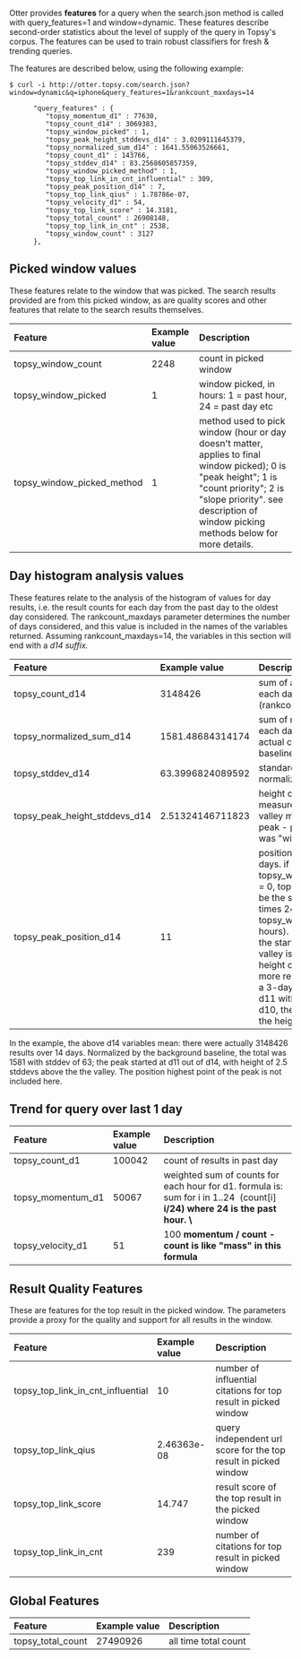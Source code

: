 Otter provides **features** for a query when the search.json method is called with query\_features=1 and window=dynamic.  These features describe second-order statistics about the level of supply of the query in Topsy's corpus.  The features can be used to train robust classifiers for fresh & trending queries.

The features are described below, using the following example:

```
$ curl -i http://otter.topsy.com/search.json?window=dynamic&q=iphone&query_features=1&rankcount_maxdays=14

      "query_features" : {
         "topsy_momentum_d1" : 77630,
         "topsy_count_d14" : 3069383,
         "topsy_window_picked" : 1,
         "topsy_peak_height_stddevs_d14" : 3.0209111645379,
         "topsy_normalized_sum_d14" : 1641.55063526661,
         "topsy_count_d1" : 143766,
         "topsy_stddev_d14" : 83.2568605857359,
         "topsy_window_picked_method" : 1,
         "topsy_top_link_in_cnt_influential" : 309,
         "topsy_peak_position_d14" : 7,
         "topsy_top_link_qius" : 1.78786e-07,
         "topsy_velocity_d1" : 54,
         "topsy_top_link_score" : 14.3181,
         "topsy_total_count" : 26908148,
         "topsy_top_link_in_cnt" : 2538,
         "topsy_window_count" : 3127
      },

```

## Picked window values ##

These features relate to the window that was picked. The search results provided are from this picked window, as are quality scores and other features that relate to the search results themselves.&nbsp; &nbsp;

| **Feature** | **Example value** | **Description** |
|:------------|:------------------|:----------------|
| topsy\_window\_count | 2248              | count in picked window |
| topsy\_window\_picked | 1                 | window picked, in hours: 1 = past hour, 24 = past day etc |
| topsy\_window\_picked\_method | 1                 | method used to pick window (hour or day doesn't matter, applies to final window picked); 0 is "peak height"; 1 is "count priority"; 2 is "slope priority". see description of window picking methods below for more details. |

## Day histogram analysis values ##

These features relate to the analysis of the histogram of values for day results, i.e. the result counts for each day from the past day to the oldest day considered. The rankcount\_maxdays parameter determines the number of days considered, and this value is included in the names of the variables returned. Assuming rankcount\_maxdays=14, the variables in this section will end with a _d14 suffix._

| **Feature** | **Example value** | **Description** |
|:------------|:------------------|:----------------|
| topsy\_count\_d14 | 3148426           | sum of actual result count for each day in the period (rankcount\_maxdays days) |
| topsy\_normalized\_sum\_d14 | 1581.48684314174  | sum of normalized count for each day. normalized count is actual count divided by the baseline (e.g. twitter traffic) |
| topsy\_stddev\_d14 | 63.3996824089592  | standard deviation of normalized counts |
| topsy\_peak\_height\_stddevs\_d14 | 2.51324146711823  | height of selected peak measured in stddevs above valley marking beginning of peak - previously this value was "window\_score" |
| topsy\_peak\_position\_d14| 11                | position of start of peak in days. if topsy\_window\_picked\_method = 0, topsy\_window\_picked will be the same as this number times 24 (as topsy\_window\_picked is in hours). Note that d11 here is the start of the peak; so the valley is in d12; the actual height of the peak maybe in a more recent day, e.g. if it was a 3-day peak going from d9-d11 with the highest point in d10, the peak height refers to the height of d10 over d12 |

In the example, the above d14 variables mean: there were actually 3148426 results over 14 days. Normalized by the background baseline, the total was 1581 with stddev of 63; the peak started at d11 out of d14, with height of 2.5 stddevs above the the valley. The position highest point of the peak is not included here.

## Trend for query over last 1 day ##

| **Feature** | **Example value** | **Description** |
|:------------|:------------------|:----------------|
| topsy\_count\_d1 | 100042            | count of results in past day |
| topsy\_momentum\_d1 | 50067             | weighted sum of counts for each hour for d1. formula is: sum for i in 1..24&nbsp; (count\[i\] **i/24) where 24 is the past hour. \\**|
| topsy\_velocity\_d1 | 51                | 100 **momentum / count - count is like "mass" in this formula**|

## Result Quality Features ##

These are features for the top result in the picked window.  The parameters provide a proxy for the quality and support for all results in the window.

| **Feature** | **Example value** | **Description** |
|:------------|:------------------|:----------------|
| topsy\_top\_link\_in\_cnt\_influential | 10                | number of influential citations for top result in picked window |
| topsy\_top\_link\_qius | 2.46363e-08       | query independent url score for the top result in picked window |
| topsy\_top\_link\_score | 14.747            | result score of the top result in the picked window |
| topsy\_top\_link\_in\_cnt | 239               | number of citations for top result in picked window |

## Global Features ##

| **Feature** | **Example value** | **Description** |
|:------------|:------------------|:----------------|
| topsy\_total\_count | 27490926          | all time total count |

